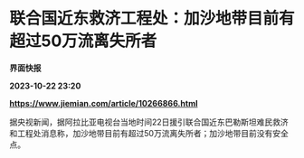 # 联合国近东救济工程处：加沙地带目前有超过50万流离失所者
**界面快报**

**2023-10-22 23:20**

**https://www.jiemian.com/article/10266866.html**

据央视新闻，据阿拉比亚电视台当地时间22日援引联合国近东巴勒斯坦难民救济和工程处消息称，加沙地带目前有超过50万流离失所者；加沙地带目前没有安全点。